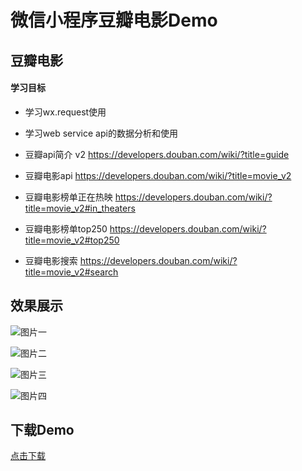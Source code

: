 # 微信小程序豆瓣电影Demo

## 豆瓣电影

#### 学习目标

- 学习wx.request使用
- 学习web service api的数据分析和使用

- 豆瓣api简介 v2 https://developers.douban.com/wiki/?title=guide
- 豆瓣电影api https://developers.douban.com/wiki/?title=movie_v2
- 豆瓣电影榜单正在热映 https://developers.douban.com/wiki/?title=movie_v2#in_theaters
- 豆瓣电影榜单top250 https://developers.douban.com/wiki/?title=movie_v2#top250
- 豆瓣电影搜索 https://developers.douban.com/wiki/?title=movie_v2#search

## 效果展示

![图片一](https://dn-coding-net-production-file.qbox.me/0e315ac0-8e55-11e8-a021-63402469d65d.png?attname=9.png&e=1532339262&token=goE9CtaiT5YaIP6ZQ1nAafd_C1Z_H2gVP8AwuC-5:1fZJ8xaTQHooavyy1JmOv-Pye8c=)

![图片二](https://dn-coding-net-production-file.qbox.me/0e3181d0-8e55-11e8-a021-63402469d65d.png?attname=10.png&e=1532339262&token=goE9CtaiT5YaIP6ZQ1nAafd_C1Z_H2gVP8AwuC-5:4dtitMXb0_sKmGbGvVhJEIyF9-o=)

![图片三](https://dn-coding-net-production-file.qbox.me/0e321e10-8e55-11e8-a021-63402469d65d.png?attname=11.png&e=1532339261&token=goE9CtaiT5YaIP6ZQ1nAafd_C1Z_H2gVP8AwuC-5:WbJc5LOY_pvrghmxZ5-HCfE0F3k=)

![图片四](https://dn-coding-net-production-file.qbox.me/0e326c30-8e55-11e8-a021-63402469d65d.png?attname=12.png&e=1532339262&token=goE9CtaiT5YaIP6ZQ1nAafd_C1Z_H2gVP8AwuC-5:DwMhb54jKSPjZdjgMq1z-YzySfQ=)

## 下载Demo

[点击下载](https://coding.net/api/project/3392798/files/4061480/download)

